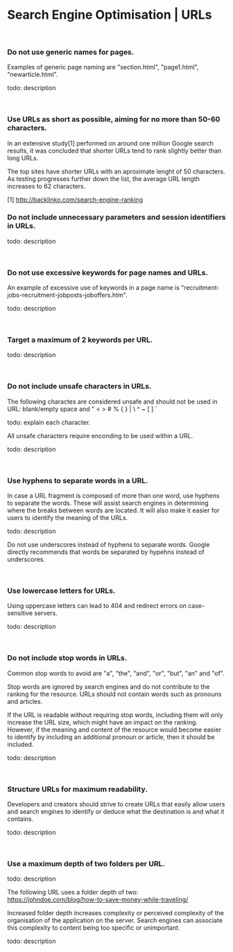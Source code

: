 # Search Engine Optimisation | URLs

<br>


### Do not use generic names for pages.

Examples of generic page naming are "section.html", "page1.html", "newarticle.html".

todo: description

<br>


### Use URLs as short as possible, aiming for no more than 50-60 characters.

In an extensive study[1] performed on around one million Google search results, it was concluded that shorter URLs tend to rank slightly better than long URLs.

The top sites have shorter URLs with an aproximate lenght of 50 characters. As testing progresses further down the list, the average URL length increases to 62 characters.

[1] http://backlinko.com/search-engine-ranking
<br>


### Do not include unnecessary parameters and session identifiers in URLs.

todo: description

<br>


### Do not use excessive keywords for page names and URLs.

An example of excessive use of keywords in a page name is "recruitment-jobs-recruitment-jobposts-joboffers.htm".

todo: description

<br>


### Target a maximum of 2 keywords per URL.

todo: description

<br>


### Do not include unsafe characters in URLs.

The following charactes are considered unsafe and should not be used in URL: blank/empty space and " < > # % { } | \ ^ ~ [ ] `

todo: explain each character.

All unsafe characters require enconding to be used within a URL.

todo: description

<br>


### Use hyphens to separate words in a URL.

In case a URL fragment is composed of more than one word, use hyphens to separate the words. These will assist search engines in determining where the breaks
between words are located. It will also make it easier for users to identify the meaning of the URLs.

todo: description

 Do not use underscores instead of hyphens to separate words. Google directly recommends that words be separated by hypehns instead of underscores.

<br>


### Use lowercase letters for URLs.

Using uppercase letters can lead to 404 and redirect errors on case-sensitive servers.

todo: description

<br>


### Do not include stop words in URLs.

Common stop words to avoid are "a", "the", "and", "or", "but", "an" and "of".

Stop words are ignored by search engines and do not contribute to the ranking for the resource. URLs should not contain words such as pronouns and articles.

If the URL is readable without requiring stop words, including them will only increase the URL size, which might have an impact on the ranking. However, if the meaning and
content of the resource would become easier to identify by including an additional pronoun or article, then it should be included.

todo: description

<br>


### Structure URLs for maximum readability.

Developers and creators should strive to create URLs that easily allow users and search engines to identify or deduce what the destination is and what it contains.

todo: description

<br>


### Use a maximum depth of two folders per URL.

todo: description

The following URL uses a folder depth of two:
    https://johndoe.com/blog/how-to-save-money-while-traveling/

Increased folder depth increases complexity or perceived complexity of the organisation of the application on the server. Search engines can associate this complexity to
content being too specific or unimportant.

todo: description

<br>
